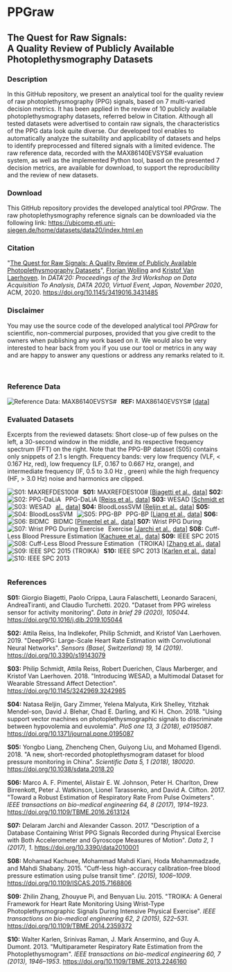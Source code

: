 # PPGraw
## The Quest for Raw Signals:<br>A Quality Review of Publicly Available Photoplethysmography Datasets

### Description
In this GitHub repository, we present an analytical tool for the quality review of raw photoplethysmography (PPG) signals, based on 7 multi-varied decision metrics. It has been applied in the review of 10 publicly available photoplethysmography datasets, referred below in Citation. Although all tested datasets were advertised to contain raw signals, the characteristics of the PPG data look quite diverse. Our developed tool enables to automatically analyze the suitability and applicability of datasets and helps to identify preprocessed and filtered signals with a limited evidence. The raw reference data, recorded with the MAX86140EVSYS# evaluation system, as well as the implemented Python tool, based on the presented 7 decision metrics, are available for download, to support the reproducibility and the review of new datasets.

### Download
This GitHub repository provides the developed analytical tool *PPGraw*.
The raw photoplethysmography reference signals can be downloaded via the following link:
https://ubicomp.eti.uni-siegen.de/home/datasets/data20/index.html.en

### Citation
"[The Quest for Raw Signals: A Quality Review of Publicly Available Photoplethysmography Datasets](https://ubicomp.eti.uni-siegen.de/home/datasets/data20/index.html.en)", <a href="https://ubicomp.eti.uni-siegen.de/home/team/fwolling.html.en" target="_blank">Florian Wolling</a> and <a href="https://ubicomp.eti.uni-siegen.de/home/team/kristof.html.en" target="_blank">Kristof Van Laerhoven</a>. In *DATA'20: Proceedings of the 3rd Workshop on Data Acquisition To Analysis, DATA 2020, Virtual Event, Japan, November 2020*, ACM, 2020. <a href="https://doi.org/10.1145/3419016.3431485" target="_blank">https://doi.org/10.1145/3419016.3431485</a>

### Disclaimer
You may use the source code of the developed analytical tool *PPGraw* for scientific, non-commercial purposes, provided that you give credit to the owners when publishing any work based on it. We would also be very interested to hear back from you if you use our tool or metrics in any way and are happy to answer any questions or address any remarks related to it.

<br>

### Reference Data
**REF:** MAX86140EVSYS# [<a href="https://ubicomp.eti.uni-siegen.de/home/datasets/data20/index.html.en" target="_blank">data</a>]
<img src="https://github.com/fwolling/PPGraw/blob/main/figures/00_max86140.png" alt="Reference Data: MAX86140EVSYS#" style="float: left; margin-right: 10px;" />

### Evaluated Datasets

Excerpts from the reviewed datasets: Short close-up of few pulses on the left, a 30-second window in the middle, and its respective frequency spectrum (FFT) on the right. Note that the PPG-BP dataset (S05) contains only snippets of 2.1 s length. Frequency bands: very low frequency (VLF, < 0.167 Hz, red), low frequency (LF, 0.167 to 0.667 Hz, orange), and intermediate frequency (IF, 0.5 to 3.0 Hz , green) while the high frequency (HF, > 3.0 Hz) noise and harmonics are clipped.

**S01:** MAXREFDES100# [<a href="#ref_s01">Biagetti et al.</a>, <a href="https://www.sciencedirect.com/science/article/pii/S2352340919314003" target="_blank">data</a>]
<img src="https://github.com/fwolling/PPGraw/blob/main/figures/01_maxrefdes100.png" alt="S01: MAXREFDES100#" style="float: left; margin-right: 10px;" />
**S02:** PPG-DaLiA [<a href="#ref_s02">Reiss et al.</a>, <a href="https://ubicomp.eti.uni-siegen.de/home/datasets/sensors19/index.html.en" target="_blank">data</a>]
<img src="https://github.com/fwolling/PPGraw/blob/main/figures/02_dalia.png" alt="S02: PPG-DaLiA" style="float: left; margin-right: 10px;" />
**S03:** WESAD [<a href="#ref_s03">Schmidt et al.</a>, <a href="https://ubicomp.eti.uni-siegen.de/home/datasets/icmi18/index.html.en" target="_blank">data</a>]
<img src="https://github.com/fwolling/PPGraw/blob/main/figures/03_wesad.png" alt="S03: WESAD" style="float: left; margin-right: 10px;" />
**S04:** BloodLossSVM [<a href="#ref_s04">Reljin et al.</a>, <a href="https://figshare.com/articles/NR_bloodlosssvm_zip/5594644" target="_blank">data</a>]
<img src="https://github.com/fwolling/PPGraw/blob/main/figures/04_nrblsvm.png" alt="S04: BloodLossSVM" style="float: left; margin-right: 10px;" />
**S05:** PPG-BP [<a href="#ref_s05">Liang et al.</a>, <a href="https://figshare.com/articles/PPG-BP_Database_zip/5459299" target="_blank">data</a>]
<img src="https://github.com/fwolling/PPGraw/blob/main/figures/05_ppgbp.png" alt="S05: PPG-BP" style="float: left; margin-right: 10px;" />
**S06:** BIDMC [<a href="#ref_s06">Pimentel et al.</a>, <a href="https://physionet.org/content/bidmc/1.0.0/" target="_blank">data</a>]
<img src="https://github.com/fwolling/PPGraw/blob/main/figures/06_bidmc.png" alt="S06: BIDMC" style="float: left; margin-right: 10px;" />
**S07:** Wrist PPG During Exercise [<a href="#ref_s07">Jarchi et al.</a>, <a href="https://physionet.org/content/wrist/1.0.0/" target="_blank">data</a>]
<img src="https://github.com/fwolling/PPGraw/blob/main/figures/07_wpde.png" alt="S07: Wrist PPG During Exercise" style="float: left; margin-right: 10px;" />
**S08:** Cuff-Less Blood Pressure Estimation [<a href="#ref_s08">Kachuee et al.</a>, <a href="https://archive.ics.uci.edu/ml/datasets/Cuff-Less+Blood+Pressure+Estimation" target="_blank">data</a>]
<img src="https://github.com/fwolling/PPGraw/blob/main/figures/08_clbpe.png" alt="S08: Cuff-Less Blood Pressure Estimation" style="float: left; margin-right: 10px;" />
**S09:** IEEE SPC 2015 (TROIKA) [<a href="#ref_s09">Zhang et al.</a>, <a href="https://sites.google.com/site/researchbyzhang/ieeespcup2015" target="_blank">data</a>]
<img src="https://github.com/fwolling/PPGraw/blob/main/figures/09_spc2015.png" alt="S09: IEEE SPC 2015 (TROIKA)" style="float: left; margin-right: 10px;" />
**S10:** IEEE SPC 2013 [<a href="#ref_s10">Karlen et al.</a>, <a href="http://www.capnobase.org/index.php?id=857" target="_blank">data</a>]
<img src="https://github.com/fwolling/PPGraw/blob/main/figures/10_spc2013.png" alt="S10: IEEE SPC 2013" style="float: left; margin-right: 10px;" />

<br>

### References

<a id="ref_s01">**S01:**</a> Giorgio Biagetti, Paolo Crippa, Laura Falaschetti, Leonardo Saraceni, AndreaTiranti, and Claudio Turchetti. 2020. "Dataset from PPG wireless sensor for activity monitoring". *Data in brief 29 (2020), 105044*. https://doi.org/10.1016/j.dib.2019.105044

<a id="ref_s02">**S02:**</a> Attila Reiss, Ina Indlekofer, Philip Schmidt, and Kristof Van Laerhoven. 2019. "DeepPPG: Large-Scale Heart Rate Estimation with Convolutional Neural Networks". *Sensors (Basel, Switzerland) 19, 14 (2019)*. https://doi.org/10.3390/s19143079

<a id="ref_s03">**S03:**</a> Philip Schmidt, Attila Reiss, Robert Duerichen, Claus Marberger, and Kristof Van Laerhoven. 2018. "Introducing WESAD, a Multimodal Dataset for Wearable Stressand Affect Detection". https://doi.org/10.1145/3242969.3242985

<a id="ref_s04">**S04:**</a> Natasa Reljin, Gary Zimmer, Yelena Malyuta, Kirk Shelley, Yitzhak Mendel-son, David  J. Blehar, Chad E. Darling, and Ki H. Chon. 2018. "Using support vector machines on photoplethysmographic signals to discriminate between hypovolemia and euvolemia". *PloS one 13, 3 (2018), e0195087*. https://doi.org/10.1371/journal.pone.0195087

<a id="ref_s05">**S05:**</a> Yongbo Liang, Zhencheng Chen, Guiyong Liu, and Mohamed Elgendi. 2018. "A new, short-recorded photoplethysmogram dataset for blood pressure monitoring in China". *Scientific Data 5, 1 (2018), 180020*. https://doi.org/10.1038/sdata.2018.20

<a id="ref_s06">**S06:**</a> Marco A. F. Pimentel, Alistair E. W. Johnson, Peter H. Charlton, Drew Birrenkott, Peter J. Watkinson, Lionel Tarassenko, and David A. Clifton. 2017. "Toward a Robust Estimation of Respiratory Rate From Pulse Oximeters". *IEEE transactions on bio-medical engineering 64, 8 (2017), 1914–1923*.  https://doi.org/10.1109/TBME.2016.2613124

<a id="ref_s07">**S07:**</a> Delaram Jarchi and Alexander Casson. 2017. "Description of a Database Containing Wrist PPG Signals Recorded during Physical Exercise with Both Accelerometer and Gyroscope Measures of Motion". *Data 2, 1 (2017), 1*. https://doi.org/10.3390/data2010001

<a id="ref_s08">**S08:**</a> Mohamad Kachuee, Mohammad Mahdi Kiani, Hoda Mohammadzade, and Mahdi Shabany. 2015. "Cuff-less high-accuracy calibration-free blood pressure estimation using pulse transit time". *(2015), 1006–1009*. https://doi.org/10.1109/ISCAS.2015.7168806

<a id="ref_s09">**S09:**</a> Zhilin Zhang, Zhouyue Pi, and Benyuan Liu. 2015. "TROIKA: A General Framework for Heart Rate Monitoring Using Wrist-Type Photoplethysmographic Signals During Intensive Physical Exercise". *IEEE transactions on bio-medical engineering 62, 2 (2015), 522–531*. https://doi.org/10.1109/TBME.2014.2359372

<a id="ref_s10">**S10:**</a> Walter Karlen, Srinivas Raman, J. Mark Ansermino, and Guy A. Dumont. 2013. "Multiparameter Respiratory Rate Estimation from the Photoplethysmogram". *IEEE transactions on bio-medical engineering 60, 7 (2013), 1946–1953*. https://doi.org/10.1109/TBME.2013.2246160
